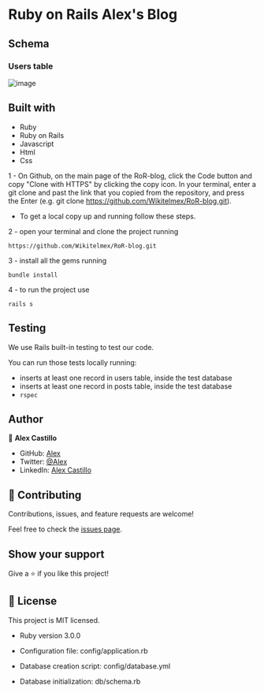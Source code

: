 # Ruby on Rails Alex's Blog

## Schema
### Users table
![image](https://user-images.githubusercontent.com/59240486/150650436-57b4e895-b3c8-40ce-961f-e46389945e24.png)

## Built with
- Ruby
- Ruby on Rails
- Javascript
- Html
- Css

1 - On Github, on the main page of the RoR-blog, click the Code button and copy "Clone with HTTPS" by clicking the copy icon.
In your terminal, enter a git clone and past the link that you copied from the repository, and press the   Enter
(e.g. git clone https://github.com/Wikitelmex/RoR-blog.git).

- To get a local copy up and running follow these steps.

2 - open your terminal and clone the project running 

`https://github.com/Wikitelmex/RoR-blog.git`

3 - install all the gems running

`bundle install`

4 - to run the project use

`rails s`

## Testing

We use Rails built-in testing to test our code. 

You can run those tests locally running:
- inserts at least one record in users table, inside the test database
- inserts at least one record in posts table, inside the test database
- `rspec`

## Author

👤 **Alex Castillo**
- GitHub: [Alex](https://github.com/Wikitelmex)
- Twitter: [@Alex](https://twitter.com/Alejand84515448)
- LinkedIn: [Alex Castillo](https://www.linkedin.com/in/alejandro-castillo-6849131a9/)

## 🤝 Contributing

Contributions, issues, and feature requests are welcome!

Feel free to check the [issues page](../../issues/).

## Show your support

Give a ⭐️ if you like this project!


## 📝 License

This project is MIT licensed.


* Ruby version 3.0.0

* Configuration file: config/application.rb

* Database creation script: config/database.yml

* Database initialization: db/schema.rb
